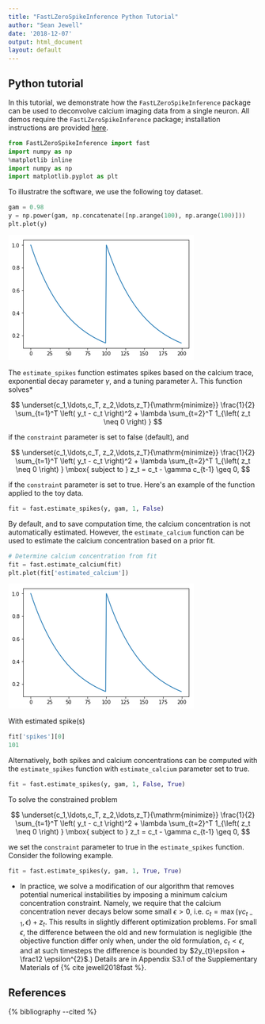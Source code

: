 ```yaml
---
title: "FastLZeroSpikeInference Python Tutorial"
author: "Sean Jewell"
date: '2018-12-07'
output: html_document
layout: default
---
```


Python tutorial
----

In this tutorial, we demonstrate how the ```FastLZeroSpikeInference``` package can be used to deconvolve calcium imaging data from a single neuron. 
All demos require the ```FastLZeroSpikeInference``` package; installation instructions are provided [here](software.html). 

```python
from FastLZeroSpikeInference import fast
import numpy as np
%matplotlib inline
import numpy as np
import matplotlib.pyplot as plt
```


To illustratre the software, we use the following toy dataset.


```python
gam = 0.98
y = np.power(gam, np.concatenate([np.arange(100), np.arange(100)]))
plt.plot(y)
```


![png](figure/source/python_tutorial_files/python_tutorial_3_1.png)


The ```estimate_spikes``` function estimates spikes based on the calcium trace, exponential decay parameter $\gamma$, and a tuning parameter $\lambda$. This function solves* 

$$
\underset{c_1,\ldots,c_T, z_2,\ldots,z_T}{\mathrm{minimize}}  
\frac{1}{2} \sum_{t=1}^T \left( y_t -  c_t \right)^2 + \lambda \sum_{t=2}^T 1_{\left( z_t \neq 0 \right) } 
$$

if the ```constraint``` parameter is set to false (default), and 

$$
\underset{c_1,\ldots,c_T, z_2,\ldots,z_T}{\mathrm{minimize}}  
\frac{1}{2} \sum_{t=1}^T \left( y_t -  c_t \right)^2 + \lambda \sum_{t=2}^T 1_{\left( z_t \neq 0 \right) }
\mbox{ subject to } z_t = c_t - \gamma c_{t-1} \geq 0,
$$

if the ```constraint``` parameter is set to true. Here's an example of the function applied to the toy data. 


```python
fit = fast.estimate_spikes(y, gam, 1, False)
```

By default, and to save computation time, the calcium concentration is not automatically estimated. However, the ```estimate_calcium``` function can be used to estimate the calcium concentration based on a prior fit.


```python
# Determine calcium concentration from fit
fit = fast.estimate_calcium(fit)
plt.plot(fit['estimated_calcium'])
```

![png](figure/source/python_tutorial_files/python_tutorial_7_1.png)


With estimated spike(s)


```python
fit['spikes'][0]
101
```




Alternatively, both spikes and calcium concentrations can be computed with the ```estimate_spikes``` function with ```estimate_calcium``` parameter set to true. 


```python
fit = fast.estimate_spikes(y, gam, 1, False, True)
```

To solve the constrained problem 

$$
\underset{c_1,\ldots,c_T, z_2,\ldots,z_T}{\mathrm{minimize}}  
\frac{1}{2} \sum_{t=1}^T \left( y_t -  c_t \right)^2 + \lambda \sum_{t=2}^T 1_{\left( z_t \neq 0 \right) }
\mbox{ subject to } z_t = c_t - \gamma c_{t-1} \geq 0,
$$

we set the ```constraint``` parameter to true in the ```estimate_spikes``` function. Consider the following example.



```python
fit = fast.estimate_spikes(y, gam, 1, True, True)
```

* In practice, we solve a modification of our algorithm that removes potential numerical instabilities by imposing a minimum calcium concentration constraint. Namely, we require that the calcium concentration never decays below some small $\epsilon>0$, i.e. $c_{t} = \max(\gamma c_{t-1}, \epsilon) + z_{t}$. This results in slightly different optimization problems. For small $\epsilon$, the difference between the old and new formulation is negligible (the objective function differ only when, under the old formulation, $c_{t} < \epsilon$, and at such timesteps the difference is bounded by $2y_{t}\epsilon + \frac12 \epsilon^{2}$.) Details are in Appendix S3.1 of the Supplementary Materials of {% cite jewell2018fast %}. 


References 
----

{% bibliography --cited %}
